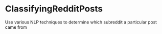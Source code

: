 # ClassifyingRedditPosts
Use various NLP techniques to determine which subreddit a particular post came from
